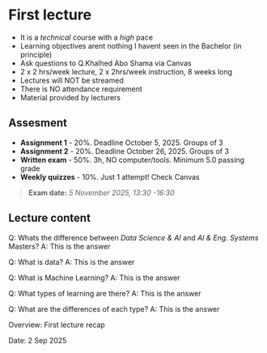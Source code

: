 # First lecture
- It is a *technical* course with a *high* pace
- Learning objectives arent nothing I havent seen in the Bachelor (in principle)
- Ask questions to Q.Khalhed Abo Shama via Canvas
- 2 x 2 hrs/week lecture, 2 x 2hrs/week instruction, 8 weeks long
- Lectures will NOT be streamed
- There is NO attendance requirement
- Material provided by lecturers

## Assesment
- **Assignment 1** - 20%. Deadline October 5, 2025. Groups of 3
- **Assignment 2** - 20%. Deadline October 26, 2025. Groups of 3
- **Written exam** - 50%. 3h, NO computer/tools. Minimum 5.0 passing grade
- **Weekly quizzes** - 10%. Just 1 attempt! Check Canvas

> **Exam date:** *5 November 2025, 13:30 -16:30*

## Lecture content
Q: Whats the difference between *Data Science & AI* and *AI & Eng. Systems* Masters?
A: This is the answer

Q: What is data?
A: This is the answer

Q: What is Machine Learning?
A: This is the answer

Q: What types of learning are there?
A: This is the answer

Q: What are the differences of each type?
A: This is the answer



Overview: First lecture recap

Date: 2 Sep 2025


